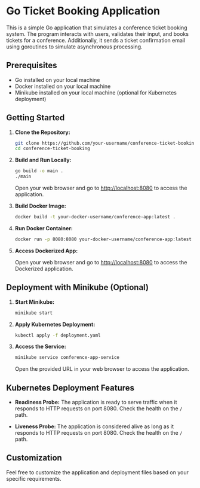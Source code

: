 # Go Ticket Booking Application

This is a simple Go application that simulates a conference ticket booking system. The program interacts with users, validates their input, and books tickets for a conference. Additionally, it sends a ticket confirmation email using goroutines to simulate asynchronous processing.

## Prerequisites

- Go installed on your local machine
- Docker installed on your local machine
- Minikube installed on your local machine (optional for Kubernetes deployment)

## Getting Started

1. **Clone the Repository:**

    ```bash
    git clone https://github.com/your-username/conference-ticket-booking.git
    cd conference-ticket-booking
    ```

2. **Build and Run Locally:**

    ```bash
    go build -o main .
    ./main
    ```

    Open your web browser and go to [http://localhost:8080](http://localhost:8080) to access the application.

3. **Build Docker Image:**

    ```bash
    docker build -t your-docker-username/conference-app:latest .
    ```

4. **Run Docker Container:**

    ```bash
    docker run -p 8080:8080 your-docker-username/conference-app:latest
    ```

5. **Access Dockerized App:**

    Open your web browser and go to [http://localhost:8080](http://localhost:8080) to access the Dockerized application.

## Deployment with Minikube (Optional)

1. **Start Minikube:**

    ```bash
    minikube start
    ```

2. **Apply Kubernetes Deployment:**

    ```bash
    kubectl apply -f deployment.yaml
    ```

3. **Access the Service:**

    ```bash
    minikube service conference-app-service
    ```

    Open the provided URL in your web browser to access the application.

## Kubernetes Deployment Features

- **Readiness Probe:** The application is ready to serve traffic when it responds to HTTP requests on port 8080. Check the health on the `/` path.

- **Liveness Probe:** The application is considered alive as long as it responds to HTTP requests on port 8080. Check the health on the `/` path.

## Customization

Feel free to customize the application and deployment files based on your specific requirements.

